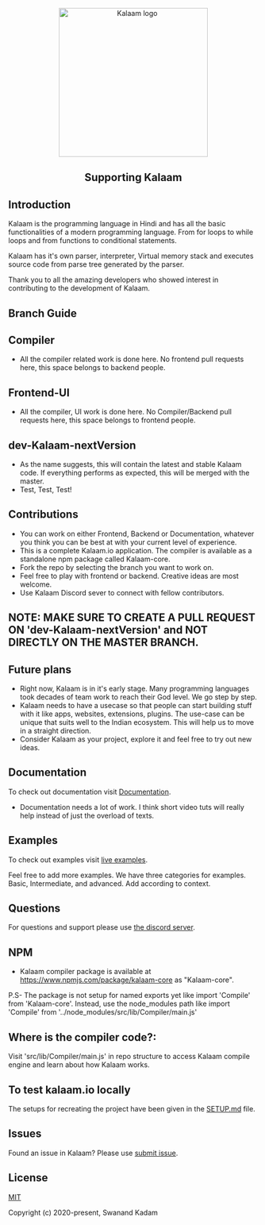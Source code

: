 <p align="center"><a href="kalaam.io" target="_blank" rel="noopener noreferrer"><img width="300" src="https://i.ibb.co/Dg3jzC5/Logo.png" alt="Kalaam logo"></a></p>

<h2 align="center">Supporting Kalaam</h2>

## Introduction

Kalaam is the programming language in Hindi and has all the basic functionalities of a modern programming language. From for loops to while loops and from functions to conditional statements.

Kalaam has it's own parser, interpreter, Virtual memory stack and executes source code from parse tree generated by the parser.

Thank you to all the amazing developers who showed interest in contributing to the development of Kalaam.

## Branch Guide

## Compiler

- All the compiler related work is done here. No frontend pull requests here, this space belongs to backend people.

## Frontend-UI

- All the compiler, UI work is done here. No Compiler/Backend pull requests here, this space belongs to frontend people.

## dev-Kalaam-nextVersion

- As the name suggests, this will contain the latest and stable Kalaam code. If everything performs as expected, this will be merged with the master.
- Test, Test, Test!

## Contributions

- You can work on either Frontend, Backend or Documentation, whatever you think you can be best at with your current level of experience.
- This is a complete Kalaam.io application. The compiler is available as a standalone npm package called Kalaam-core.
- Fork the repo by selecting the branch you want to work on.
- Feel free to play with frontend or backend. Creative ideas are most welcome.
- Use Kalaam Discord sever to connect with fellow contributors.

## NOTE: MAKE SURE TO CREATE A PULL REQUEST ON 'dev-Kalaam-nextVersion' and NOT DIRECTLY ON THE MASTER BRANCH.


## Future plans

- Right now, Kalaam is in it's early stage. Many programming languages took decades of team work to reach their God level. We go step by step.
- Kalaam needs to have a usecase so that people can start building stuff with it like apps, websites, extensions, plugins. The use-case can be unique that suits well to the Indian ecosystem. This will help us to move in a straight direction.
- Consider Kalaam as your project, explore it and feel free to try out new ideas.

## Documentation

To check out documentation visit [Documentation](https://www.kalaam.io/documentation).

- Documentation needs a lot of work. I think short video tuts will really help instead of just the overload of texts.

## Examples

To check out examples visit [live examples](https://www.kalaam.io/examples).

Feel free to add more examples. We have three categories for examples. Basic, Intermediate, and advanced. Add according to context.

## Questions

For questions and support please use [the discord server](https://discord.com/invite/EMyA8TA).

## NPM

- Kalaam compiler package is available at https://www.npmjs.com/package/kalaam-core as "Kalaam-core".

P.S- The package is not setup for named exports yet like import 'Compile' from 'Kalaam-core'.
Instead, use the node_modules path like import 'Compile' from '../node_modules/src/lib/Compiler/main.js'

## Where is the compiler code?:

Visit 'src/lib/Compiler/main.js' in repo structure to access Kalaam compile engine and learn about how Kalaam works.

## To test kalaam.io locally

The setups for recreating the project have been given in the [SETUP.md](SETUP.md) file.

## Issues

Found an issue in Kalaam? Please use [submit issue](https://github.com/Kalaam-Programming-Language/Kalaam/issues).

## License

[MIT](http://opensource.org/licenses/MIT)

Copyright (c) 2020-present, Swanand Kadam
